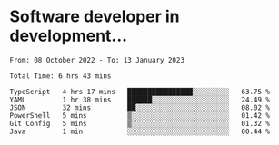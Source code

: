 <h1>Software developer in development...</h1>
<!--START_SECTION:waka-->

```text
From: 08 October 2022 - To: 13 January 2023

Total Time: 6 hrs 43 mins

TypeScript   4 hrs 17 mins   ████████████████░░░░░░░░░   63.75 %
YAML         1 hr 38 mins    ██████░░░░░░░░░░░░░░░░░░░   24.49 %
JSON         32 mins         ██░░░░░░░░░░░░░░░░░░░░░░░   08.02 %
PowerShell   5 mins          ▒░░░░░░░░░░░░░░░░░░░░░░░░   01.42 %
Git Config   5 mins          ▒░░░░░░░░░░░░░░░░░░░░░░░░   01.32 %
Java         1 min           ░░░░░░░░░░░░░░░░░░░░░░░░░   00.44 %
```

<!--END_SECTION:waka-->
